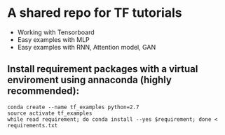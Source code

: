 # A shared repo for TF tutorials
- Working with Tensorboard
- Easy examples with MLP
- Easy examples with RNN, Attention model, GAN
## Install requirement packages with a virtual enviroment using annaconda (highly recommended):
```
conda create --name tf_examples python=2.7
source activate tf_examples
while read requirement; do conda install --yes $requirement; done < requirements.txt 
```
